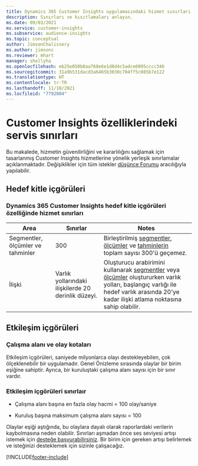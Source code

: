 ```yaml
---
title: Dynamics 365 Customer Insights uygulamasındaki hizmet sınırları
description: Sınırları ve kısıtlamaları anlayın.
ms.date: 09/03/2021
ms.service: customer-insights
ms.subservice: audience-insights
ms.topic: conceptual
author: JimsonChalissery
ms.author: jimsonc
ms.reviewer: mhart
manager: shellyha
ms.openlocfilehash: eb25e050b8aa768e6e1d8d4c5adce6095cccc346
ms.sourcegitcommit: 31a9b531dacd3a6465b3030c704ff5c085b7e122
ms.translationtype: HT
ms.contentlocale: tr-TR
ms.lasthandoff: 11/10/2021
ms.locfileid: "7792004"
---
```

# <a name="service-limits-in-customer-insights-capabilities"></a>Customer Insights özelliklerindeki servis sınırları

Bu makalede, hizmetin güvenilirliğini ve kararlılığını sağlamak için tasarlanmış Customer Insights hizmetlerine yönelik yerleşik sınırlamalar açıklanmaktadır. Değişiklikler için tüm istekler [düşünce Forumu](https://go.microsoft.com/fwlink/?linkid=2074172) aracılığıyla yapılabilir. 

## <a name="audience-insights"></a>Hedef kitle içgörüleri

### <a name="service-limits-in-dynamics-365-customer-insights-audience-insights-capability"></a>Dynamics 365 Customer Insights hedef kitle içgörüleri özelliğinde hizmet sınırları

| Area  | Sınırlar  | Notes |
|-------------|---------------------------------------------------------------------|---------------------------------------------------------------------|
| Segmentler, ölçümler ve tahminler | 300  | Birleştirilmiş [segmentler](audience-insights/segments.md), [ölçümler](audience-insights/measures.md) ve [tahminlerin](audience-insights/predictions.md) toplam sayısı 300'ü geçemez.  |
| İlişki | Varlık yollarındaki ilişkilerde 20 derinlik düzeyi. | Oluşturucu arabirimini kullanarak [segmentler](audience-insights/segments.md) veya [ölçümler](audience-insights/measures.md) oluştururken varlık yolları, başlangıç varlığı ile hedef varlık arasında 20'ye kadar ilişki atlama noktasına sahip olabilir.  |


## <a name="engagement-insights"></a>Etkileşim içgörüleri

### <a name="workspace-and-event-quotas"></a>Çalışma alanı ve olay kotaları

Etkileşim içgörüleri, saniyede milyonlarca olayı destekleyebilen, çok ölçeklenebilir bir uygulamadır. Genel Önizleme sırasında olaylar bir birim eşiğine sahiptir. Ayrıca, bir kuruluştaki çalışma alanı sayısı için bir sınır vardır.

### <a name="engagement-insights-limits"></a>Etkileşim içgörüleri sınırlaır

- Çalışma alanı başına en fazla olay hacmi = 100 olay/saniye

- Kuruluş başına maksimum çalışma alanı sayısı = 100

Olaylar eşiği aştığında, bu olaylara dayalı olarak raporlardaki verilerin kaybolmasına neden olabilir. Sınırları aşmadan önce ses seviyesi artışı istemek için [desteğe başvurabilirsiniz](https://go.microsoft.com/fwlink/?linkid=2145734). Bir birim için gereken artışı belirlemek ve isteğinizi desteklemek için sizinle çalışacağız.


[!INCLUDE[footer-include](includes/footer-banner.md)]

